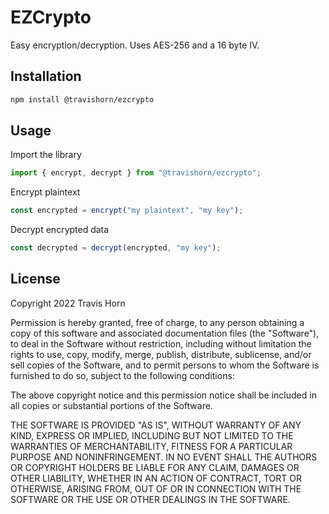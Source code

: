 # EZCrypto

Easy encryption/decryption. Uses AES-256 and a 16 byte IV.

## Installation

```bash
npm install @travishorn/ezcrypto
```

## Usage

Import the library

```javascript
import { encrypt, decrypt } from "@travishorn/ezcrypto";
```

Encrypt plaintext

```javascript
const encrypted = encrypt("my plaintext", "my key");
```

Decrypt encrypted data

```javascript
const decrypted = decrypt(encrypted, "my key");
```

## License

Copyright 2022 Travis Horn

Permission is hereby granted, free of charge, to any person obtaining a copy of
this software and associated documentation files (the "Software"), to deal in
the Software without restriction, including without limitation the rights to
use, copy, modify, merge, publish, distribute, sublicense, and/or sell copies of
the Software, and to permit persons to whom the Software is furnished to do so,
subject to the following conditions:

The above copyright notice and this permission notice shall be included in all
copies or substantial portions of the Software.

THE SOFTWARE IS PROVIDED "AS IS", WITHOUT WARRANTY OF ANY KIND, EXPRESS OR
IMPLIED, INCLUDING BUT NOT LIMITED TO THE WARRANTIES OF MERCHANTABILITY, FITNESS
FOR A PARTICULAR PURPOSE AND NONINFRINGEMENT. IN NO EVENT SHALL THE AUTHORS OR
COPYRIGHT HOLDERS BE LIABLE FOR ANY CLAIM, DAMAGES OR OTHER LIABILITY, WHETHER
IN AN ACTION OF CONTRACT, TORT OR OTHERWISE, ARISING FROM, OUT OF OR IN
CONNECTION WITH THE SOFTWARE OR THE USE OR OTHER DEALINGS IN THE SOFTWARE.
